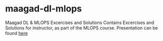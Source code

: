 # maagad-dl-mlops
Maagad DL &amp; MLOPS Excercises and Solutions
Contains Excercises and Solutions for instructor, as part of the MLOPS course.
Presentation can be found [here](https://docs.google.com/presentation/d/1zcelZtCuIvHt25AtRTXWfmJrG3vWctUqfsudcsQ-l9g/edit#slide=id.p)

